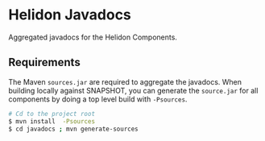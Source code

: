 # Helidon Javadocs

Aggregated javadocs for the Helidon Components.

## Requirements

The Maven `sources.jar` are required to aggregate the javadocs.
When building locally against SNAPSHOT, you can generate the `source.jar` for all
components by doing a top level build with `-Psources`.

```bash
# Cd to the project root
$ mvn install  -Psources
$ cd javadocs ; mvn generate-sources
```
